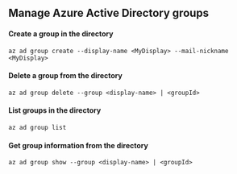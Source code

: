 ## Manage Azure Active Directory groups

#### Create a group in the directory
```
az ad group create --display-name <MyDisplay> --mail-nickname <MyDisplay>
```

#### Delete a group from the directory
```
az ad group delete --group <display-name> | <groupId>
```

#### List groups in the directory
```
az ad group list
```

#### Get group information from the directory
```
az ad group show --group <display-name> | <groupId>
```
